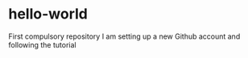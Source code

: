 # hello-world
First compulsory repository
I am setting up a new Github account and following the tutorial
